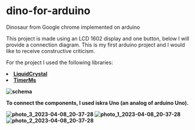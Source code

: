 # dino-for-arduino
Dinosaur from Google chrome implemented on arduino

This project is made using an LCD 1602 display and one button, below I will provide a connection diagram. This is my first arduino project and I would like to receive constructive criticism.

For the project I used the following libraries:

<li><b><a href="https://github.com/arduino-libraries/LiquidCrystal">LiquidCrystal</a></li>

<li><b><a href="https://github.com/GyverLibs/TimerMs">TimerMs</a></li>

  
![schema](https://user-images.githubusercontent.com/67878832/230729443-2ac257a7-b1ec-4659-a696-fa20ebe2ef4e.png)

To connect the components, I used iskra Uno (an analog of arduino Uno).

![photo_3_2023-04-08_20-37-28](https://user-images.githubusercontent.com/67878832/230730064-4b2e28d0-5f0e-41f1-a58e-0b6d1e9523ec.jpg)
![photo_1_2023-04-08_20-37-28](https://user-images.githubusercontent.com/67878832/230730068-ad7ce82e-1a31-4b27-a0b8-847a32ec21a0.jpg)
![photo_2_2023-04-08_20-37-28](https://user-images.githubusercontent.com/67878832/230730072-a8740571-e267-4448-ad44-ff66f854d628.jpg)

